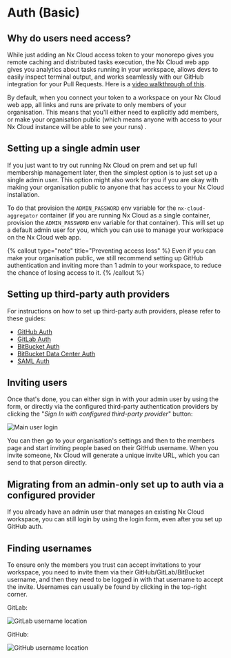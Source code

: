 # Auth (Basic)

## Why do users need access?

While just adding an Nx Cloud access token to your monorepo gives you remote caching and distributed tasks
execution, the Nx Cloud web app gives you analytics about tasks running in your workspace, allows devs to easily inspect
terminal output, and works seamlessly with our GitHub integration for your Pull Requests. Here is
a [video walkthrough of this](https://youtu.be/GT7XIwG1i5A?t=409).

By default, when you connect your token to a workspace on your Nx Cloud web app, all links and runs are private to only
members of your organisation. This means that you'll either need to explicitly add members, or make your organisation
public (which means anyone with access to your Nx Cloud instance will be able to see your runs)
.

## Setting up a single admin user

If you just want to try out running Nx Cloud on prem and set up full membership management later, then the simplest
option is to
just set up a single admin user. This option might also work for you if you are okay
with making your organisation public to anyone that has access to your
Nx Cloud installation.

To do that provision the `ADMIN_PASSWORD` env variable for the `nx-cloud-aggregator` container (if you are running Nx
Cloud as a single container, provision the `ADMIN_PASSWORD` env variable for that container). This will set up a
default admin user for you, which you can use to manage your workspace on the Nx Cloud web app.

{% callout type="note" title="Preventing access loss" %}
Even if you can make your organisation public, we still recommend setting up GitHub authentication and inviting more
than 1 admin to your workspace, to reduce the chance of losing access to it.
{% /callout %}

## Setting up third-party auth providers

For instructions on how to set up third-party auth providers, please refer to these guides:

- [GitHub Auth](/ci/recipes/enterprise/on-premise/auth-github)
- [GitLab Auth](/ci/recipes/enterprise/on-premise/auth-gitlab)
- [BitBucket Auth](/ci/recipes/enterprise/on-premise/auth-bitbucket)
- [BitBucket Data Center Auth](/ci/recipes/enterprise/on-premise/auth-bitbucket-data-center)
- [SAML Auth](/ci/recipes/enterprise/on-premise/auth-saml)

## Inviting users

Once that's done, you can either sign in with your admin user by using the form, or
directly via the configured third-party authentication providers by clicking the "_Sign In with configured third-party provider_" button:

![Main user login](/nx-cloud/enterprise/on-premise/images/main-user-login.webp)

You can then go to your organisation's settings and then to the members page and start inviting people based on their GitHub username.
When you invite someone, Nx Cloud will generate a unique invite URL, which you can send to that person directly.

## Migrating from an admin-only set up to auth via a configured provider

If you already have an admin user that manages an existing Nx Cloud workspace, you can still login by using the login form, even after you set up
GitHub auth.

## Finding usernames

To ensure only the members you trust can accept invitations to your workspace, you need to invite them via their
GitHub/GitLab/BitBucket username, and then they need to be logged in with that username to accept the invite. Usernames
can usually be found by clicking in the top-right corner.

GitLab:

![GitLab username location](/nx-cloud/enterprise/on-premise/images/gitlab-username.png)

GitHub:

![GitHub username location](/nx-cloud/enterprise/on-premise/images/github-username.png)
